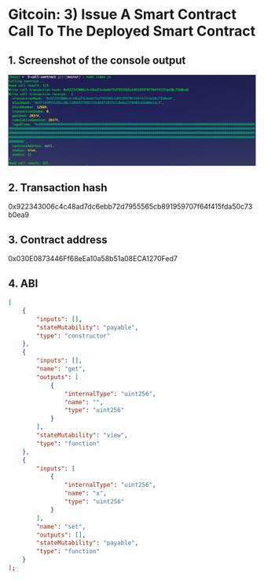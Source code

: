 # Gitcoin: 3) Issue A Smart Contract Call To The Deployed Smart Contract

## 1. Screenshot of the console output

![](consoleOutput.png)

## 2. Transaction hash

0x922343006c4c48ad7dc6ebb72d7955565cb891959707f64f415fda50c73b0ea9

## 3. Contract address

0x030E0873446Ff68eEa10a58b51a08ECA1270Fed7

## 4. ABI

```json
[
    {
        "inputs": [],
        "stateMutability": "payable",
        "type": "constructor"
    },
    {
        "inputs": [],
        "name": "get",
        "outputs": [
            {
                "internalType": "uint256",
                "name": "",
                "type": "uint256"
            }
        ],
        "stateMutability": "view",
        "type": "function"
    },
    {
        "inputs": [
            {
                "internalType": "uint256",
                "name": "x",
                "type": "uint256"
            }
        ],
        "name": "set",
        "outputs": [],
        "stateMutability": "payable",
        "type": "function"
    }
];
```

